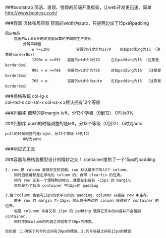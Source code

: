 ###bootstrap
	简洁、直观、强悍的前端开发框架，让web开发更迅速、简单
	http://www.bootcss.com/
	
###容器
	流体布局容器
		容器的width为auto，只是两边加了15px的padding
	
	固定布局
		容器的width会随浏览器屏幕的不同而生产变化
			分辨率阈值
				w >=1200	 		容器的width为1170    左右padding为15 （注意是borderBox）
				1200> w >=992	容器的width为970     左右padding为15 （注意是borderBox）
				992 > w >=768	容器的width为750     左右padding为15  （注意是borderBox）
				768 > w  		容器的width为auto    左右padding为15  （注意是borderBox）
				
###栅格系统
	 col-lg-x    
	 col-md-x
	 col-sm-x
	 col-xs-x
	 x默认拥有12个等级
	 
###列偏移
	调整的是margin-left，分13个等级（0到12）
			0时为0%
	
###列排序
	push的时候调整的是left，分13个等级（0到12）
			0时为auto
			
	pull的时候调整的是right，分13个等级（0到12）
			0时为auto

###响应式工具

###容器与栅格盒模型设计的精妙之处
    1. container提供了一个15px的padding
    
	2. row 是 column 直接存在的容器，row 默认最多可有12个 column，
	    同时包裹着都是左浮动的 column 的，自带 clearfix 的性质。
	    同时 row 还有一个很特殊的地方，就是左右各有 -15px 的 margin，
	    目的是为了抵消 container 中15px的 padding
	    
	3.每个column 也会有15px的水平方向的 padding，colunmn 只能在 row 中生存，
        由于 row 的 margin 为-15px，那么位于两边的 column 就碰到了 container 的边界。
        但是 colunmn 本身又有 15px 的 padding 使得它其中的内容并不会碰到 container，
        同时不同column的内容之间就有了30px的槽宽。
	
	目的是：1.确保了列与列之间有30px的槽宽。2.列与容器之间有15px的槽宽

				 
			
			
	 
				